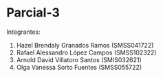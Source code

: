 # Parcial-3

Integrantes:
1. Hazel Brendaly Granados Ramos (SMSS041722)
2. Rafael Alessandro López Campos (SMSS102322)
3. Arnold David Villatoro Santos (SMIS032621)
4. Olga Vanessa Sorto Fuentes (SMSS055722)
